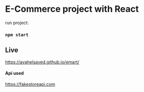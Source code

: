 # E-Commerce project with React

 run project:

### `npm start`

## Live 

https://ayahelsayed.github.io/emart/

#### Api used 
https://fakestoreapi.com
